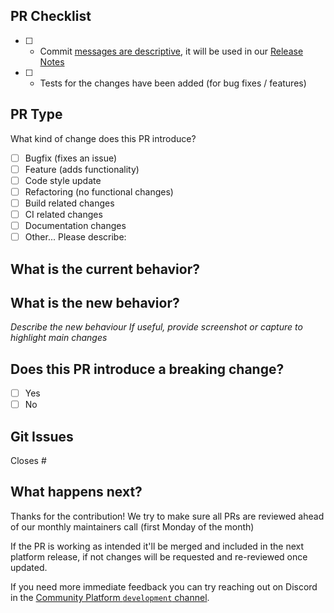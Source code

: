 ## PR Checklist

- [ ] - Commit [messages are descriptive](https://github.com/ONEARMY/community-platform/blob/master/CONTRIBUTING.md#--commit-style-guide), it will be used in our [Release Notes](https://github.com/ONEARMY/community-platform/releases/)
- [ ] - Tests for the changes have been added (for bug fixes / features)

## PR Type

What kind of change does this PR introduce?

- [ ] Bugfix (fixes an issue)
- [ ] Feature (adds functionality)
- [ ] Code style update
- [ ] Refactoring (no functional changes)
- [ ] Build related changes
- [ ] CI related changes
- [ ] Documentation changes
- [ ] Other... Please describe:

## What is the current behavior?

## What is the new behavior?

_Describe the new behaviour_
_If useful, provide screenshot or capture to highlight main changes_

## Does this PR introduce a breaking change?

- [ ] Yes
- [ ] No

## Git Issues

Closes #

## What happens next?

Thanks for the contribution! We try to make sure all PRs are reviewed ahead of our monthly maintainers call (first Monday of the month)

If the PR is working as intended it'll be merged and included in the next platform release, if not changes will be requested and re-reviewed once updated.

If you need more immediate feedback you can try reaching out on Discord in the [Community Platform `development` channel](https://discord.com/channels/586676777334865928/938781727017558018).
